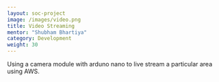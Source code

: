 ```yaml
---
layout: soc-project
image: /images/video.png
title: Video Streaming
mentor: "Shubham Bhartiya"
category: Development
weight: 30
---
```


Using a camera module with arduno nano to live stream a particular area using AWS.